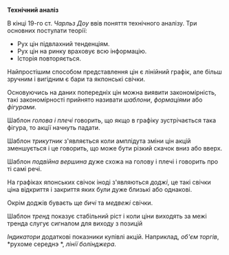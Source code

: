 **Технічний аналіз**

В кінці 19-го ст. *Чарльз Доу* ввів поняття технічного аналізу. Три основних постулати теорії:
- Рух цін підвлахний тенденціям.
- Рух цін на ринку враховує всю інформацію.
- Історія повторяється.

Найпростішим способом представлення цін є лінійний графік, але більш зручним і вигідним є бари та якпонські свічки.

Основуючись на даних попередніх цін можна виявити закономірність, такі закономірності прийнято називати *шаблони*, *формаціями* або *фігурами*.

Шаблон *голова і плечі* говорить, що якщо в графіку зустрічається така фігура, то акції начнуть падати.

Шаблон *трикутник* з'являється коли амплідута зміни цін акцій зменшується і це говорить, що може бути різкий скачок вниз або вверх.

Шаблон *подвійна вершина* дуже схожа на голову і плечі і говорить про ті самі речі.

На графіках японських свічок іноді з'являються *доджі*, це такі свічки ціна відкриття і закриття яких були дуже близькі або однакові.

Окрім доджів буваєть ще *бичі* та *медвежі* свічки.

Шаблон *тренд* показує стабільний ріст і коли ціни виходять за межі тренда слугує сигналом для виходу з позицій

*Індикатори* додаткові показники купівлі акцій. Наприклад, *об'єм торгів*, *рухоме середнэ *, *лінії болінджера*.